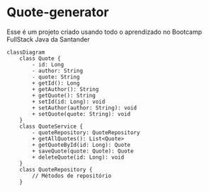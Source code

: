 # Quote-generator

Esse é um projeto criado usando todo o aprendizado no Bootcamp FullStack Java da Santander

```mermaid
classDiagram
    class Quote {
        - id: Long
        - author: String
        - quote: String
        + getId(): Long
        + getAuthor(): String
        + getQuote(): String
        + setId(id: Long): void
        + setAuthor(author: String): void
        + setQuote(quote: String): void
    }
    class QuoteService {
        - quoteRepository: QuoteRepository
        + getAllQuotes(): List<Quote>
        + getQuoteById(id: Long): Quote
        + saveQuote(quote: Quote): Quote
        + deleteQuote(id: Long): void
    }
    class QuoteRepository {
        // Métodos de repositório
    }

```
